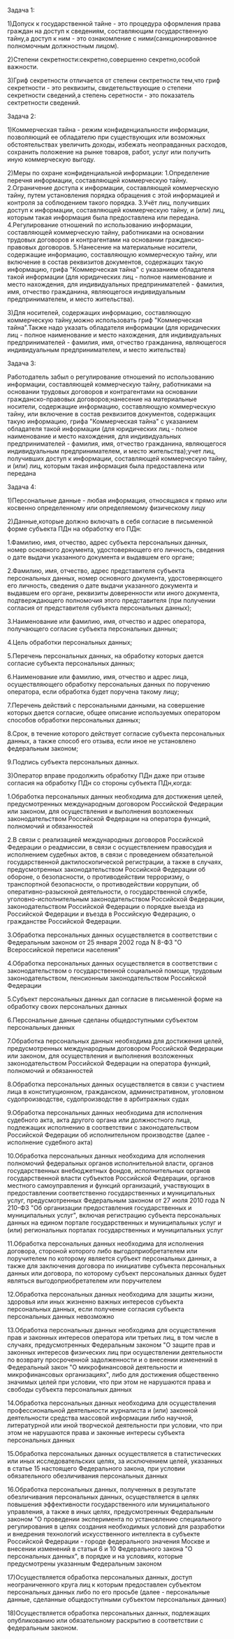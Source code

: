 Задача 1:

1)Допуск к государственной тайне - это процедура оформления права граждан на доступ к сведениям, составляющим государственную тайну,а доступ к ним - это ознакомление с ними(санкционированное полномочным должностным лицом).

2)Степени секретности:секретно,совершенно секретно,особой важности.

3)Гриф секретности отличается от степени сектретности тем,что гриф секретности - это реквизиты, свидетельствующие о степени секретности сведений,а степень серетности - это показатель сектретности сведений.



Задача 2:

1)Коммерческая тайна - режим конфиденциальности информации, позволяющий ее обладателю при существующих или возможных обстоятельствах увеличить доходы, избежать неоправданных расходов, сохранить положение на рынке товаров, работ, услуг или получить иную коммерческую выгоду.

2)Меры по охране конфиденциальной информации:
  1.Определение перечня информации, составляющей коммерческую тайну.
  2.Ограничение доступа к информации, составляющей коммерческую тайну, путем установления порядка обращения с этой информацией и контроля за соблюдением такого порядка.
  3.Учёт лиц, получивших доступ к информации, составляющей коммерческую тайну, и (или) лиц, которым такая информация была предоставлена или передана.
  4.Регулирование отношений по использованию информации, составляющей коммерческую тайну, работниками на основании трудовых договоров и контрагентами на основании гражданско-правовых договоров.
  5.Нанесение на материальные носители, содержащие информацию, составляющую коммерческую тайну, или включение в состав реквизитов документов, содержащих такую информацию, грифа "Коммерческая тайна" с указанием обладателя такой информации (для юридических лиц - полное наименование и место нахождения, для индивидуальных предпринимателей - фамилия, имя, отчество гражданина, являющегося индивидуальным предпринимателем, и место жительства).

3)Для носителей, содержащих информацию, составляющую коммерческую тайну,можно использовать гриф "Коммерческая тайна".Также надо указать обладателя информации
(для юридических лиц - полное наименование и место нахождения, для индивидуальных предпринимателей - фамилия, имя, отчество гражданина, являющегося индивидуальным предпринимателем, и место жительства)


Задача 3:

Работодатель забыл о регулирование отношений по использованию информации, составляющей коммерческую тайну, работниками на основании трудовых договоров и контрагентами на основании гражданско-правовых договоров;нанесение на материальные носители, содержащие информацию, составляющую коммерческую тайну, или включение в состав реквизитов документов, содержащих такую информацию, грифа "Коммерческая тайна" с указанием обладателя такой информации (для юридических лиц - полное наименование и место нахождения, для индивидуальных предпринимателей - фамилия, имя, отчество гражданина, являющегося индивидуальным предпринимателем, и место жительства);учет лиц, получивших доступ к информации, составляющей коммерческую тайну, и (или) лиц, которым такая информация была предоставлена или передана




Задача 4:

1)Персональные данные - любая информация, относящаяся к прямо или косвенно определенному или определяемому физическому лицу


2)Данные,которые должно включать в себя согласие в письменной форме субъекта ПДн на обработку его ПДн:

1.Фамилию, имя, отчество, адрес субъекта персональных данных, номер основного документа, удостоверяющего его личность, сведения о дате выдачи указанного документа и выдавшем его органе;

2.Фамилию, имя, отчество, адрес представителя субъекта персональных данных, номер основного документа, удостоверяющего его личность, сведения о дате выдачи указанного документа и выдавшем его органе, реквизиты доверенности или иного документа, подтверждающего полномочия этого представителя (при получении согласия от представителя субъекта персональных данных);

3.Наименование или фамилию, имя, отчество и адрес оператора, получающего согласие субъекта персональных данных;

4.Цель обработки персональных данных;

5.Перечень персональных данных, на обработку которых дается согласие субъекта персональных данных;

6.Наименование или фамилию, имя, отчество и адрес лица, осуществляющего обработку персональных данных по поручению оператора, если обработка будет поручена такому лицу;

7.Перечень действий с персональными данными, на совершение которых дается согласие, общее описание используемых оператором способов обработки персональных данных;

8.Срок, в течение которого действует согласие субъекта персональных данных, а также способ его отзыва, если иное не установлено федеральным законом;

9.Подпись субъекта персональных данных.



3)Оператор вправе продолжить обработку ПДн даже при отзыве согласия на обработку ПДн со стороны субъекта ПДн,когда:

1.Обработка персональных данных необходима для достижения целей, предусмотренных международным договором Российской Федерации или законом, для осуществления и выполнения возложенных законодательством Российской Федерации на оператора функций, полномочий и обязанностей

2.В связи с реализацией международных договоров Российской Федерации о реадмиссии, в связи с осуществлением правосудия и исполнением судебных актов, в связи с проведением обязательной государственной дактилоскопической регистрации, а также в случаях, предусмотренных законодательством Российской Федерации об обороне, о безопасности, о противодействии терроризму, о транспортной безопасности, о противодействии коррупции, об оперативно-разыскной деятельности, о государственной службе, уголовно-исполнительным законодательством Российской Федерации, законодательством Российской Федерации о порядке выезда из Российской Федерации и въезда в Российскую Федерацию, о гражданстве Российской Федерации.

3.Обработка персональных данных осуществляется в соответствии с Федеральным законом от 25 января 2002 года N 8-ФЗ "О Всероссийской переписи населения"

4.Обработка персональных данных осуществляется в соответствии с законодательством о государственной социальной помощи, трудовым законодательством, пенсионным законодательством Российской Федерации

5.Субъект персональных данных дал согласие в письменной форме на обработку своих персональных данных

6.Персональные данные сделаны общедоступными субъектом персональных данных

7.Обработка персональных данных необходима для достижения целей, предусмотренных международным договором Российской Федерации или законом, для осуществления и выполнения возложенных законодательством Российской Федерации на оператора функций, полномочий и обязанностей

8.Обработка персональных данных осуществляется в связи с участием лица в конституционном, гражданском, административном, уголовном судопроизводстве, судопроизводстве в арбитражных судах

9.Обработка персональных данных необходима для исполнения судебного акта, акта другого органа или должностного лица, подлежащих исполнению в соответствии с законодательством Российской Федерации об исполнительном производстве (далее - исполнение судебного акта)

10.Обработка персональных данных необходима для исполнения полномочий федеральных органов исполнительной власти, органов государственных внебюджетных фондов, исполнительных органов государственной власти субъектов Российской Федерации, органов местного самоуправления и функций организаций, участвующих в предоставлении соответственно государственных и муниципальных услуг, предусмотренных Федеральным законом от 27 июля 2010 года N 210-ФЗ "Об организации предоставления государственных и муниципальных услуг", включая регистрацию субъекта персональных данных на едином портале государственных и муниципальных услуг и (или) региональных порталах государственных и муниципальных услуг

11.Обработка персональных данных необходима для исполнения договора, стороной которого либо выгодоприобретателем или поручителем по которому является субъект персональных данных, а также для заключения договора по инициативе субъекта персональных данных или договора, по которому субъект персональных данных будет являться выгодоприобретателем или поручителем

12.Обработка персональных данных необходима для защиты жизни, здоровья или иных жизненно важных интересов субъекта персональных данных, если получение согласия субъекта персональных данных невозможно

13.Обработка персональных данных необходима для осуществления прав и законных интересов оператора или третьих лиц, в том числе в случаях, предусмотренных Федеральным законом "О защите прав и законных интересов физических лиц при осуществлении деятельности по возврату просроченной задолженности и о внесении изменений в Федеральный закон "О микрофинансовой деятельности и микрофинансовых организациях", либо для достижения общественно значимых целей при условии, что при этом не нарушаются права и свободы субъекта персональных данных

14.Обработка персональных данных необходима для осуществления профессиональной деятельности журналиста и (или) законной деятельности средства массовой информации либо научной, литературной или иной творческой деятельности при условии, что при этом не нарушаются права и законные интересы субъекта персональных данных

15.Обработка персональных данных осуществляется в статистических или иных исследовательских целях, за исключением целей, указанных в статье 15 настоящего Федерального закона, при условии обязательного обезличивания персональных данных

16.Обработка персональных данных, полученных в результате обезличивания персональных данных, осуществляется в целях повышения эффективности государственного или муниципального управления, а также в иных целях, предусмотренных Федеральным законом "О проведении эксперимента по установлению специального регулирования в целях создания необходимых условий для разработки и внедрения технологий искусственного интеллекта в субъекте Российской Федерации - городе федерального значения Москве и внесении изменений в статьи 6 и 10 Федерального закона "О персональных данных", в порядке и на условиях, которые предусмотрены указанным Федеральным законом

17)Осуществляется обработка персональных данных, доступ неограниченного круга лиц к которым предоставлен субъектом персональных данных либо по его просьбе (далее - персональные данные, сделанные общедоступными субъектом персональных данных)

18)Осуществляется обработка персональных данных, подлежащих опубликованию или обязательному раскрытию в соответствии с федеральным законом.









